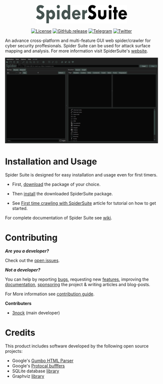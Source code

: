 <center>

<img src="resources/logo.png" width=300/>

<!-- 
![GitHub all releases](https://img.shields.io/github/downloads/3nock/SpiderSuite/total)
![GitHub latest release](https://img.shields.io/github/downloads/3nock/SpiderSuite/latest/total)
-->
[![License](https://img.shields.io/badge/license-GPLv3-green.svg)](https://raw.githubusercontent.com/3nock/SpiderSuite/main/LICENSE)
[![GitHub release](https://img.shields.io/github/release/3nock/SpiderSuite.svg)](https://github.com/3nock/SpiderSuite/releases)
[![Telegram](https://img.shields.io/badge/chat-%20on%20Telegram-blue.svg)](https://telegram.me/SpiderSuite) 
[![Twitter](https://img.shields.io/twitter/follow/spider_suite?label=follow&style=social)](https://twitter.com/intent/follow?screen_name=spider_suite)

</center>


An advance cross-platform and multi-feature GUI web spider/crawler for cyber security proffesionals. Spider Suite can be used for attack surface mapping and analysis.
For more information visit SpiderSuite's [website](https://SpiderSuite.github.io).

<img src="resources/preview.apng"/>


# Installation and Usage
Spider Suite is designed for easy installation and usage even for first timers.

- First, [download](https://github.com/3nock/SpiderSuite/releases) the package of your choice.

- Then [install](https://github.com/3nock/SpiderSuite/wiki/Installation) the downloaded SpiderSuite package.

- See [First time crawling with SpiderSuite](https://spidersuite.github.io/tutorial/2023/04/22/beginner-guide/) article for tutorial on how to get started.

For complete documentation of Spider Suite see [wiki](https://github.com/3nock/SpiderSuite/wiki).

# Contributing 

_**Are you a developer?**_

Check out the [open issues](https://github.com/3nock/SpiderSuite/issues).

_**Not a developer?**_

You can help by reporting [bugs](https://github.com/3nock/SpiderSuite/issues), requesting new [features](https://github.com/3nock/SpiderSuite/issues), improving the [documentation](https://github.com/3nock/SpiderSuite/wiki), [sponsoring](SPONSOR.md) the project & writing articles and blog-posts.

For More information see [contribution guide](CONTRIBUTING.md).

**Contributers**

- [3nock](https://twitter.com/3nock_) (main developer)

# Credits

This product includes software developed by the following open source projects:
- Google's [Gumbo HTML Parser](http://github.com/google/gumbo-parser)
- Google's [Protocal bufffers](https://github.com/protocolbuffers/protobuf)
- SQLite database [library](https://sqlite.org)
- Graphviz [library](https://graphviz.org)

